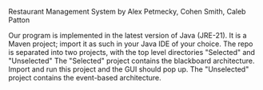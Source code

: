 Restaurant Management System 
by Alex Petmecky, Cohen Smith, Caleb Patton

Our program is implemented in the latest version of Java (JRE-21). It is a Maven project; import it as such in your Java IDE of your choice.
The repo is separated into two projects, with the top level directories "Selected" and "Unselected"
The "Selected" project contains the blackboard architecture. Import and run this project and the GUI should pop up.
The "Unselected" project contains the event-based architecture.
